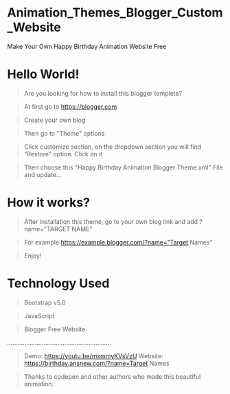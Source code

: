 # Animation_Themes_Blogger_Custom_Website
Make Your Own Happy Birthday Animation Website Free

# Hello World!
> Are you looking for how to install this blogger templete?

> At first go to https://blogger.com 

> Create your own blog

> Then go to "Theme" options

> Click customize section, on the dropdown section you will find "Restore" option. Click on it

> Then choose this "Happy Birthday Animation Blogger Theme.xml" File and update...

# How it works? 

> After installation this theme, go to your own blog link and add ?name="TARGET NAME"

> For example https://example.blogger.com/?name="Target Names"

> Enjoy!


# Technology Used
> Bootstrap v5.0

> JavaScript

> Blogger Free Website

............................................................
> Demo: https://youtu.be/mxmmyKVsVzU
> Website: https://birthday.ansnew.com/?name=Target Names

> Thanks to codepen and other authors who made this beautiful animation. 
